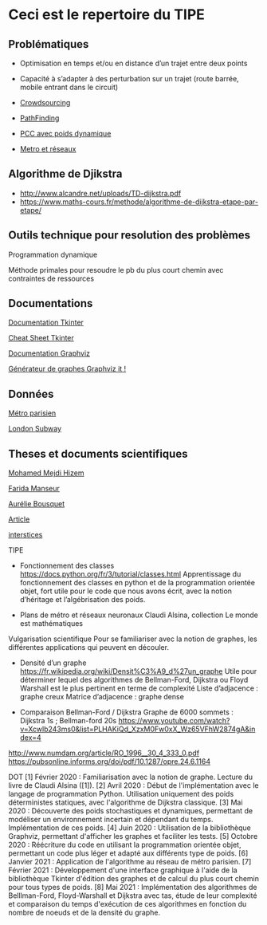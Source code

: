 # Ceci est le repertoire du TIPE

## Problématiques

- Optimisation en temps et/ou en distance d’un trajet entre deux points
- Capacité à s’adapter à des perturbation sur un trajet (route barrée, mobile entrant dans le circuit)

- [Crowdsourcing](https://fr.wikipedia.org/wiki/Production_participative)
- [PathFinding](https://fr.wikipedia.org/wiki/Recherche_de_chemin)
- [PCC avec poids dynamique](https://fr.wikipedia.org/wiki/Probl%C3%A8me_de_plus_court_chemin#Plus_court_chemin_pour_des_poids_dynamiques)
- [Metro et réseaux](https://images.math.cnrs.fr/+Plans-de-metro-et-reseaux+?lang=fr)

## Algorithme de Djikstra

- <http://www.alcandre.net/uploads/TD-dijkstra.pdf>
- <https://www.maths-cours.fr/methode/algorithme-de-dijkstra-etape-par-etape/>

## Outils technique pour resolution des problèmes

Programmation dynamique

Méthode primales pour resoudre le pb du plus court chemin avec contraintes de ressources

## Documentations

[Documentation Tkinter](http://tkinter.fdex.eu/doc/bw.html)

[Cheat Sheet Tkinter](https://python.doctor/page-tkinter-interface-graphique-python-tutoriel)

[Documentation Graphviz](https://graphviz.readthedocs.io/en/stable/manual.html)

[Générateur de graphes Graphviz it !](http://graphviz.it/#/gallery/abstract.gv)

## Données

[Métro parisien](https://github.com/pgrimaud/horaires-ratp-api)

[London Subway](https://gist.github.com/paulcuth/1111303)

## Theses et documents scientifiques

[Mohamed Mejdi Hizem](https://tel.archives-ouvertes.fr/tel-00344958/document)

[Farida Manseur](https://tel.archives-ouvertes.fr/tel-01760491/document)

[Aurélie Bousquet](https://tel.archives-ouvertes.fr/tel-00563197/document)

[Article](http://www.numdam.org/article/RO_1983__17_4_357_0.pdf)

[interstices](https://interstices.info/le-plus-court-chemin/)


TIPE

* Fonctionnement des classes
https://docs.python.org/fr/3/tutorial/classes.html
Apprentissage du fonctionnement des classes en python et de la programmation orientée objet, fort utile pour le code que nous avons écrit, avec la notion d’héritage et l’algébrisation des poids.

* Plans de métro et réseaux neuronaux
Claudi Alsina, collection Le monde est mathématiques

Vulgarisation scientifique
Pour se familiariser avec la notion de graphes, les différentes applications qui peuvent en découler.

* Densité d’un graphe
https://fr.wikipedia.org/wiki/Densit%C3%A9_d%27un_graphe
Utile pour déterminer lequel des algorithmes de Bellman-Ford, Dijkstra ou Floyd Warshall est le plus pertinent en terme de complexité
Liste d’adjacence : graphe creux
Matrice d’adjacence : graphe dense

* Comparaison Bellman-Ford / Dijkstra
Graphe de 6000 sommets : Dijkstra 1s ; Bellman-ford 20s
https://www.youtube.com/watch?v=Xcwlb243ms0&list=PLHAKiQd_XzxM0Fw0xX_Wz65VFhW2874gA&index=4

http://www.numdam.org/article/RO_1996__30_4_333_0.pdf
https://pubsonline.informs.org/doi/pdf/10.1287/opre.24.6.1164


DOT
[1] Février 2020 : Familiarisation avec la notion de graphe. Lecture du livre de Claudi Alsina
([1]).
[2] Avril 2020 : Début de l'implémentation avec le langage de programmation Python. Utilisation
uniquement des poids déterministes statiques, avec l'algorithme de Dijkstra classique.
[3] Mai 2020 : Découverte des poids stochastiques et dynamiques, permettant de modéliser un
environnement incertain et dépendant du temps. Implémentation de ces poids.
[4] Juin 2020 : Utilisation de la bibliothèque Graphviz, permettant d'afficher les graphes et faciliter
les tests.
[5] Octobre 2020 : Réécriture du code en utilisant la programmation orientée objet, permettant un
code plus léger et adapté aux différents type de poids.
[6] Janvier 2021 : Application de l'algorithme au réseau de métro parisien.
[7] Février 2021 : Développement d'une interface graphique à l'aide de la bibliothèque Tkinter
d'édition des graphes et de calcul du plus court chemin pour tous types de poids.
[8] Mai 2021 : Implémentation des algorithmes de Belllman-Ford, Floyd-Warshall et Dijkstra avec
tas, étude de leur complexité et comparaison du temps d'exécution de ces algorithmes en fonction
du nombre de noeuds et de la densité du graphe.

